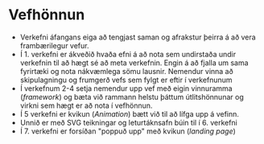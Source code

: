 # Vefhönnun

* Verkefni áfangans eiga að tengjast saman og afrakstur þeirra á að vera frambærilegur vefur. 
* Í 1. verkefni er ákveðið hvaða efni á að nota sem undirstaða undir verkefnin til að hægt sé að meta verkefnin. Engin á að fjalla um sama fyrirtæki og nota nákvæmlega sömu lausnir. Nemendur vinna að skipulagningu og frumgerð vefs sem fylgt er eftir í verkefnunum
* Í verkefnum 2-4 setja nemendur upp vef með eigin vinnuramma (_framework_) og bæta við rammann helstu þáttum útlitshönnunar og virkni sem hægt er að nota í vefhönnun. 
* Í 5 verkefni er kvikun (_Animation_) bætt við til að lífga upp á vefinn. 
* Unnið er með SVG teikningar og leturtáknsafn búin til í 6. verkefni
* Í 7. verkefni er forsíðan "poppuð upp" með kvikun (_landing page_)



